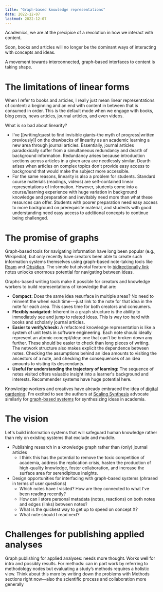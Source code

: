 ```yaml
---
title: "Graph-based knowledge representations"
date: 2022-12-07
lastmod: 2022-12-07
---
```


Academics, we are at the precipice of a revolution in how we interact with content.

Soon, books and articles will no longer be the dominant ways of interacting with concepts and ideas.

A movement towards interconnected, graph-based interfaces to content is taking shape.

# The limitations of linear forms

When I refer to books and articles, I really just mean linear representations of content: a beginning and an end with content in between that is consumed in order. This is the default mode when we engage with books, blog posts, news articles, journal articles, and even videos.

What is so bad about linearity?

- I've [[writing/quest to find invisible giants-the myth of progress|written previously]] on the drawbacks of linearity as an academic learning a new area through journal articles. Essentially, journal articles paradoxically suffer from a simultaneous redundancy and dearth of background information. Redundancy arises because introduction sections across articles in a given area are needlessly similar. Dearth arises when articles on complex topics don't provide easy access to background that would make the subject more accessible.
- For the same reasons, linearity is also a problem for students. Standard course materials (readings, videos) are self-contained linear representations of information. However, students come into a course/learning experience with huge variation in background knowledge and preparation and inevitably need more than what these resources can offer. Students with poorer preparation need easy access to more background on prerequisite material, and students with good understanding need easy access to additional concepts to continue being challenged.


# The promise of graphs

Graph-based tools for navigating information have long been popular (e.g., Wikipedia), but only recently have creators been able to create such information systems themselves using graph-based note-taking tools like [Roam](https://roamresearch.com/) and [Obsidian](https://obsidian.md/). The simple but pivotal feature to [bidirectionally link](https://maggieappleton.com/bidirectionals) notes unlocks enormous potential for navigating between ideas.

Graphs-based writing tools make it possible for creators and knowledge workers to build representations of knowledge that are:

- **Compact:** Does the same idea resurface in multiple areas? No need to reinvent the wheel each time---just link to the note for that idea in the note for each area. This saves time for both creators and consumers.
- **Flexibly navigated:** Inherent in a graph structure is the ability to immediately see and jump to related ideas. This is way too hard with books and scholarly journal articles.
- **Easier to verify/check:** A refactored knowledge representation is like a system of unit tests in software engineering. Each note should ideally represent an atomic concept/idea: one that can't be broken down any further. These should be easier to check than long pieces of writing. The network structure also makes explicit the dependence between notes. Checking the assumptions behind an idea amounts to visiting the ancestors of a note, and checking the consequences of an idea amounts to visiting its descendants.
- **Useful for understanding the trajectory of learning:** The sequence of notes visited offers valuable insight into a learner's background and interests. Recommender systems have huge potential here.

Knowledge workers and creatives have already embraced the idea of [digital gardening](https://maggieappleton.com/garden-history). I'm excited to see the authors at [Scaling Synthesis](https://scalingsynthesis.com/) advocate similarly for [graph-based systems](https://scalingsynthesis.com/Q-What-is-a-decentralized-discourse-graph/) for synthesizing ideas in academia.

# The vision

Let's build information systems that will safeguard human knowledge rather than rely on existing systems that exclude and muddle.

- Publishing research in a knowledge graph rather than (only) journal articles
	- I think this has the potential to remove the toxic competition of academia, address the replication crisis, hasten the production of high-quality knowledge, foster collaboration, and increase the surface area for serendipitous insights.
- Design opportunities for interfacing with graph-based systems (phrased in terms of user questions)
	- Which notes have I visited? How are they connected to what I've been reading recently?
	- How can I store personal metadata (notes, reactions) on both notes and edges (links) between notes?
	- What is the quickest way to get up to speed on concept X?
	- What note should I read next?

# Challenges for publishing applied analyses

Graph publishing for applied analyses: needs more thought. Works well for intro and possibly results. For methods: can in part work by referring to methodology nodes but evaluating a study’s methods requires a holistic view. Think about this more by writing down the problems with Methods sections right now—also the scientific process and collaboration more generally
